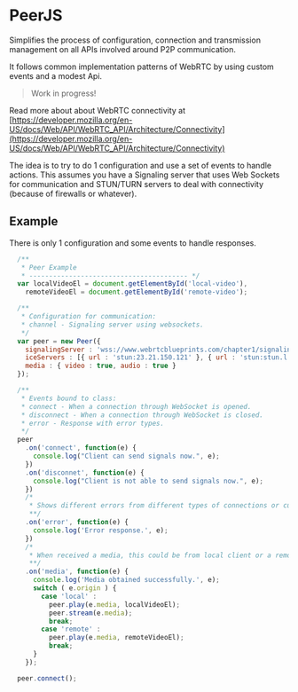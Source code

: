 # PeerJS
Simplifies the process of configuration, connection and transmission management on all APIs involved around P2P communication.

It follows common implementation patterns of WebRTC by using custom events and a modest Api.

> Work in progress!

Read more about about WebRTC connectivity at [https://developer.mozilla.org/en-US/docs/Web/API/WebRTC_API/Architecture/Connectivity](https://developer.mozilla.org/en-US/docs/Web/API/WebRTC_API/Architecture/Connectivity)

The idea is to try to do 1 configuration and use a set of events to handle actions. This assumes you have a Signaling server that uses Web Sockets for communication and STUN/TURN servers to deal with connectivity (because of firewalls or whatever).

## Example
There is only 1 configuration and some events to handle responses.

```javascript
  /**
   * Peer Example
   * ---------------------------------------- */
  var localVideoEl = document.getElementById('local-video'),
    remoteVideoEl = document.getElementById('remote-video');

  /**
   * Configuration for communication:
   * channel - Signaling server using websockets.
   */
  var peer = new Peer({
    signalingServer : 'wss://www.webrtcblueprints.com/chapter1/signaling',
    iceServers : [{ url : 'stun:23.21.150.121' }, { url : 'stun:stun.l.google.com:19302' }],
    media : { video : true, audio : true }
  });

  /**
   * Events bound to class:
   * connect - When a connection through WebSocket is opened.
   * disconnect - When a connection through WebSocket is closed.
   * error - Response with error types.
   */
  peer
    .on('connect', function(e) {
      console.log("Client can send signals now.", e);
    })
    .on('disconnet', function(e) {
      console.log("Client is not able to send signals now.", e);
    })
    /* 
     * Shows different errors from different types of connections or custom.
     **/
    .on('error', function(e) {
      console.log('Error response.', e);
    })
    /* 
     * When received a media, this could be from local client or a remote peer.
     **/
    .on('media', function(e) {
      console.log('Media obtained successfully.', e);
      switch ( e.origin ) {
        case 'local' :
          peer.play(e.media, localVideoEl);
          peer.stream(e.media);
          break;
        case 'remote' :
          peer.play(e.media, remoteVideoEl);
          break;
      }
    });

  peer.connect();
```
